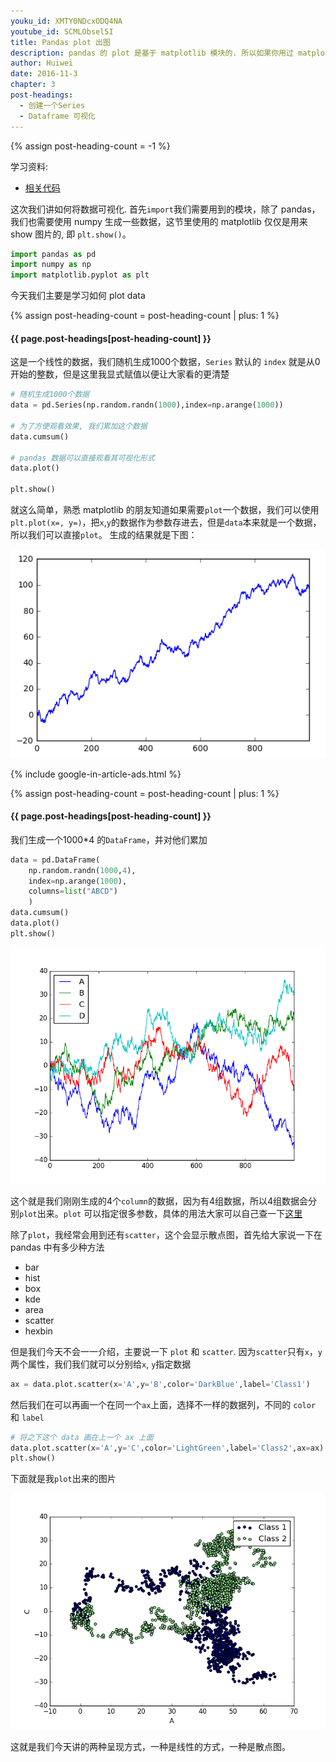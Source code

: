 ```yaml
---
youku_id: XMTY0NDcxODQ4NA
youtube_id: SCMLObsel5I
title: Pandas plot 出图
description: pandas 的 plot 是基于 matplotlib 模块的. 所以如果你用过 matplotlib, pandas 的可视化功能,你也很容易上手. 视频里提到了两种 plot 的方式,其他种的和这两种的运用方式类似,大家可以自学其他的,应该会更容易上手.
author: Huiwei
date: 2016-11-3
chapter: 3
post-headings:
  - 创建一个Series
  - Dataframe 可视化
---
```

{% assign post-heading-count = -1 %}

学习资料:
  * [相关代码](https://github.com/MorvanZhou/tutorials/blob/master/numpy%26pandas/18_plot.py)


这次我们讲如何将数据可视化. 
首先`import`我们需要用到的模块，除了 pandas，我们也需要使用 numpy 生成一些数据，这节里使用的 matplotlib 仅仅是用来 show 图片的, 即 `plt.show()`。

```python
import pandas as pd
import numpy as np
import matplotlib.pyplot as plt
```

今天我们主要是学习如何 plot data


{% assign post-heading-count = post-heading-count | plus: 1 %}
<h4 class="tut-h4-pad" id="{{ page.post-headings[post-heading-count] }}">{{ page.post-headings[post-heading-count] }}</h4>

这是一个线性的数据，我们随机生成1000个数据，`Series` 默认的 `index` 就是从0开始的整数，但是这里我显式赋值以便让大家看的更清楚

```python
# 随机生成1000个数据
data = pd.Series(np.random.randn(1000),index=np.arange(1000))
 
# 为了方便观看效果, 我们累加这个数据
data.cumsum()

# pandas 数据可以直接观看其可视化形式
data.plot()

plt.show()
```

就这么简单，熟悉 matplotlib 的朋友知道如果需要`plot`一个数据，我们可以使用 `plt.plot(x=, y=)`，把`x`,`y`的数据作为参数存进去，但是`data`本来就是一个数据，所以我们可以直接`plot`。
生成的结果就是下图：

<img class="course-image" src="/static/results/np-pd/3-8-1.png" alt="{{ page.title }}{% increment image-count %}">



{% include google-in-article-ads.html %}

{% assign post-heading-count = post-heading-count | plus: 1 %}
<h4 class="tut-h4-pad" id="{{ page.post-headings[post-heading-count] }}">{{ page.post-headings[post-heading-count] }}</h4>

我们生成一个1000*4 的`DataFrame`，并对他们累加

```python
data = pd.DataFrame(
    np.random.randn(1000,4),
    index=np.arange(1000),
    columns=list("ABCD")
    )
data.cumsum()
data.plot()
plt.show()
```

<img class="course-image" src="/static/results/np-pd/3-8-2.png" alt="{{ page.title }}{% increment image-count %}">

这个就是我们刚刚生成的4个`column`的数据，因为有4组数据，所以4组数据会分别`plot`出来。`plot` 可以指定很多参数，具体的用法大家可以自己查一下[这里](http://pandas.pydata.org/pandas-docs/version/0.18.1/visualization.html)

除了`plot`，我经常会用到还有`scatter`，这个会显示散点图，首先给大家说一下在 pandas 中有多少种方法

* bar
* hist
* box
* kde
* area
* scatter
* hexbin

但是我们今天不会一一介绍，主要说一下 `plot` 和 `scatter`.
因为`scatter`只有`x`，`y`两个属性，我们我们就可以分别给`x`, `y`指定数据

```python
ax = data.plot.scatter(x='A',y='B',color='DarkBlue',label='Class1')
```

然后我们在可以再画一个在同一个`ax`上面，选择不一样的数据列，不同的 `color` 和 `label`

```python
# 将之下这个 data 画在上一个 ax 上面
data.plot.scatter(x='A',y='C',color='LightGreen',label='Class2',ax=ax)
plt.show()
```

下面就是我`plot`出来的图片

<img class="course-image" src="/static/results/np-pd/3-8-3.png" alt="{{ page.title }}{% increment image-count %}">

这就是我们今天讲的两种呈现方式，一种是线性的方式，一种是散点图。

